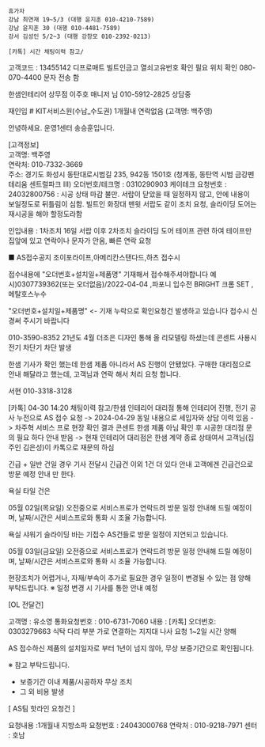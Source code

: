 ```
휴가자
강남 최연재 19~5/3 (대행 윤지훈 010-4210-7589)
강남 윤지훈 30 (대행 010-4481-7589)
강서 김성인 5/2~3 (대행 강창모 010-2392-0213)
```

```
[카톡] 시간 채팅이력 참고/
```

고객코드 : 13455142 
디프로매트 빌트인금고 열쇠고유번호 확인 필요 위치 확인 080-070-4400
문자 전송 함

한샘인테리어 상무점 이주호 매니저 님  010-5912-2825 상담중



재인입 # KIT서비스원(수납_수도권) 1개월내 연락없음 (고객명: 백주영)

안녕하세요. 운영1센터 송승훈입니다.  
  
[고객정보]  
고객명: 백주영  
연락처: 010-7332-3669  
주소: 경기도 화성시 동탄대로시범길 235, 942동 1501호 (청계동, 동탄역 시범 금강펜테리움 센트럴파크 III)
오더번호/테크명 : 0310290903  케이테크
요청번호 : 24032800756 : 시공 상태 마감 불만. 서랍이 닫았을 때 일정하지 않고, 안에 내용이 보일정도로 뒤틀림이 심함. 빌트인 화장대 맨윗 서랍도 같이 조치 요청, 슬라이딩 도어는 재시공을 해야 할정도라함
  
인입내용 : 1차조치 16일 서랍 이후  2차조치 슬라이딩 도어 테이프 관련 하여 테이프만 집앞에 있고 연락이나 문자가 안옴, 빠른 연락 요청


■ AS접수공지 조이포라이프,아메리칸스탠다드,하츠 접수시 

접수내용에 "오더번호+설치일+제품명" 기재해서 접수해주셔야합니다 
예시)0307739362(또는 오더없음)/2022-04-04 ,파포니 입수전 BRIGHT 크롬 SET ,메탈호스누수 

"오더번호+설치일+제품명" <- 기재 누락으로 확인요청건 발생하고 있습니다 접수시 신경써 주시기 바랍니다


010-3590-8352
21년도 4월 더조은 디자인 통해 올 리모델링 하셨는데 콘센트 
사용시 전기 차단기 차단 발생  

한샘 기사가 확인 했는데 한샘 제품 아니라서 AS 진행이 안됐었다. 구매한 대리점으로 안내 해달라고 했는데, 고객님과 연락 해서 처리 요청 합니다. 

서현 010-3318-3128

 [카톡] 04-30 14:20 채팅이력 참고/한샘 인테리어 대리점 통해 인테리어 진행, 전기 공사 누전으로 AS 접수 요청 -> 2024-04-29 동일 내용으로 세입자와 상담 이력 있음 -> 차주혁 서비스 프로 현장 확인 결과 콘센트 한샘 제품 아님 확인 후 시공한 대리점 문의 필요 하다 안내 받음 -> 현재 인테리어 대리점은 한샘 계약 종료 상태여서 고객님(집주인 김은성)이 카톡으로 재문의 하심

긴급 + 일반 건일 경우 기사 전달시 긴급건 이외 1건 더 있다 안내 
고객에겐 긴급건으로 방문 예정 안내 만 한다. 

욕실 타일 건은

05월 02일(목요일) 오전중으로 서비스프로가 연락드려 방문 일정 안내해 드릴 예정이며, 날짜/시간은 서비스프로와 통화 시 조율 가능합니다.

욕실 샤워기 슬라이딩 바는 기접수 AS건들로 방문 일정이 지연되고 있습니다.

05월 03일(금요일) 오전중으로 서비스프로가 연락드려 방문 일정 안내해 드릴 예정이며, 날짜/시간은 서비스프로와 통화 시 조율 가능합니다.

현장조치가 어렵거나, 자재/부속이 추가로 필요한 경우 일정이 변경될 수 있는 점 양해 부탁드립니다.
※ 일정 변경 시 기사를 통한 안내 예정


[OL 전달건]

고객명 : 유소영
통화요청번호 : 010-6731-7060
내용 : [카톡] 오더번호: 0303279663 식탁 다리 부분 가로 연결하는 지지대 나사 요청
1~2일 시간 양해


AS 접수하신 제품의 설치일자로 부터 1년이 넘지 않아, 무상 보증기간으로 확인됩니다.

※ 참고 부탁드립니다.
 - 보증기간 이내 제품/시공하자 무상 조치
 - 그 외 비용 발생

[ AS팀 핫라인 요청건 ]

요청내용 :1개월내 지방소파 
요청번호 : 24043000768
연락처 :  010-9218-7971
센터 : 호남


